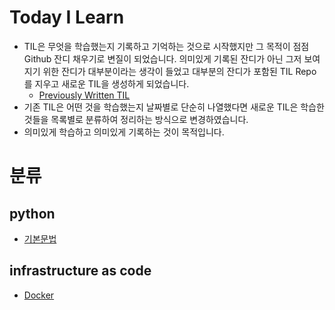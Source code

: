 # Today I Learn


- TIL은 무엇을 학습했는지 기록하고 기억하는 것으로 시작했지만 그 목적이 점점 Github 잔디 채우기로 변질이 되었습니다. 의미있게 기록된 잔디가 아닌 그저 보여지기 위한 잔디가 대부분이라는 생각이 들었고 대부분의 잔디가 포함된 TIL Repo를 지우고 새로운 TIL을 생성하게 되었습니다.
    - [Previously Written TIL](https://github.com/eeehs/TIL/tree/fecf153e9f9b6b14dbfa63e2874bed6acc963b94/previously%20written%20TIL)
- 기존 TIL은 어떤 것을 학습했는지 날짜별로 단순히 나열했다면 새로운 TIL은 학습한 것들을 목록별로 분류하여 정리하는 방식으로 변경하였습니다.
- 의미있게 학습하고 의미있게 기록하는 것이 목적입니다.

# 분류


## python
- [기본문법](https://github.com/eeehs/TIL/tree/main/Python/%EA%B8%B0%EB%B3%B8%20%EB%AC%B8%EB%B2%95)
## infrastructure as code
- [Docker](https://github.com/eeehs/TIL/tree/main/infrastructure%20as%20code/Docker)